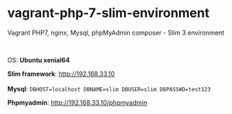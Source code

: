 # vagrant-php-7-slim-environment
Vagrant PHP7, nginx, Mysql, phpMyAdmin composer - Slim 3 environment

<br />

OS: **Ubuntu xenial64**

**Slim framework**: http://192.168.33.10<br />
<br />
**Mysql**:
`DBHOST=localhost
DBNAME=slim
DBUSER=slim
DBPASSWD=test123`

**Phpmyadmin**: http://192.168.33.10/phpmyadmin<br />

